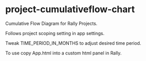 project-cumulativeflow-chart
============================

Cumulative Flow Diagram for Rally Projects.

Follows project scoping setting in app settings.

Tweak TIME_PERIOD_IN_MONTHS to adjust desired time period.

To use copy App.html into a custom html panel in Rally.
